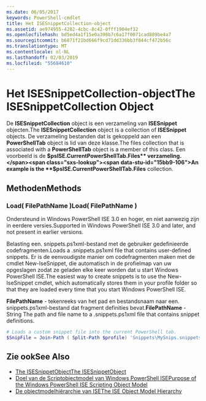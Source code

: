 ```yaml
---
ms.date: 06/05/2017
keywords: PowerShell-cmdlet
title: Het ISESnippetCollection-object
ms.assetid: ae974955-4282-4cbc-8c42-0fff1904ef32
ms.openlocfilehash: bd5ed4a1f15e0a398b7c6a17f0071cad889be4a7
ms.sourcegitcommit: b6871f21bd666f9cd71dd336bb3f844cf472b56c
ms.translationtype: MT
ms.contentlocale: nl-NL
ms.lasthandoff: 02/03/2019
ms.locfileid: "55684610"
---
```

# <a name="the-isesnippetcollection-object"></a><span data-ttu-id="15bb9-103">Het ISESnippetCollection-object</span><span class="sxs-lookup"><span data-stu-id="15bb9-103">The ISESnippetCollection Object</span></span>

<span data-ttu-id="15bb9-104">De **ISESnippetCollection** object is een verzameling van **ISESnippet** objecten.</span><span class="sxs-lookup"><span data-stu-id="15bb9-104">The **ISESnippetCollection** object is a collection of **ISESnippet** objects.</span></span> <span data-ttu-id="15bb9-105">De verzameling bestanden dat is gekoppeld aan een **PowerShellTab** object is lid van deze klasse.</span><span class="sxs-lookup"><span data-stu-id="15bb9-105">The files collection that is associated with a **PowerShellTab** object is a member of this class.</span></span> <span data-ttu-id="15bb9-106">Een voorbeeld is de **$psISE.CurrentPowerShellTab.Files** verzameling.</span><span class="sxs-lookup"><span data-stu-id="15bb9-106">An example is the **$psISE.CurrentPowerShellTab.Files** collection.</span></span>

## <a name="methods"></a><span data-ttu-id="15bb9-107">Methoden</span><span class="sxs-lookup"><span data-stu-id="15bb9-107">Methods</span></span>

### <a name="load-filepathname-"></a><span data-ttu-id="15bb9-108">Load\( FilePathName \)</span><span class="sxs-lookup"><span data-stu-id="15bb9-108">Load\( FilePathName \)</span></span>

<span data-ttu-id="15bb9-109">Ondersteund in Windows PowerShell ISE 3.0 en hoger, en niet aanwezig zijn in eerdere versies.</span><span class="sxs-lookup"><span data-stu-id="15bb9-109">Supported in Windows PowerShell ISE 3.0 and later, and not present in earlier versions.</span></span>

<span data-ttu-id="15bb9-110">Belasting een. snippets.ps1xml-bestand met de gebruiker gedefinieerde codefragmenten.</span><span class="sxs-lookup"><span data-stu-id="15bb9-110">Loads a .snippets.ps1xml file that contains user-defined snippets.</span></span> <span data-ttu-id="15bb9-111">Er is de eenvoudigste manier om codefragmenten maken met de cmdlet New-IseSnippet, die automatisch in de profielmap van uw opgeslagen zodat ze geladen elke keer worden dat u start Windows PowerShell ISE.</span><span class="sxs-lookup"><span data-stu-id="15bb9-111">The easiest way to create snippets is to use the New-IseSnippet cmdlet, which automatically stores them in your profile folder so that they are loaded every time that you start Windows PowerShell ISE.</span></span>

<span data-ttu-id="15bb9-112">**FilePathName** - tekenreeks van het pad en bestandsnaam naar een. snippets.ps1xml-bestand dat fragment definities bevat.</span><span class="sxs-lookup"><span data-stu-id="15bb9-112">**FilePathName** - String The path and file name to a .snippets.ps1xml file that contains snippet definitions.</span></span>

```powershell
# Loads a custom snippet file into the current PowerShell tab.
$SnipFile = Join-Path ( Split-Path $profile) 'Snippets\MySnips.snippets.ps1xml' $psISE.CurrentPowerShellTab.Snippets.Add($SnipPath)
```

## <a name="see-also"></a><span data-ttu-id="15bb9-113">Zie ook</span><span class="sxs-lookup"><span data-stu-id="15bb9-113">See Also</span></span>

- [<span data-ttu-id="15bb9-114">The ISESnippetObject</span><span class="sxs-lookup"><span data-stu-id="15bb9-114">The ISESnippetObject</span></span>](The-ISESnippetObject.md)
- [<span data-ttu-id="15bb9-115">Doel van de Scriptobjectmodel van Windows PowerShell ISE</span><span class="sxs-lookup"><span data-stu-id="15bb9-115">Purpose of the Windows PowerShell ISE Scripting Object Model</span></span>](Purpose-of-the-Windows-PowerShell-ISE-Scripting-Object-Model.md)
- [<span data-ttu-id="15bb9-116">De objectmodelhiërarchie van ISE</span><span class="sxs-lookup"><span data-stu-id="15bb9-116">The ISE Object Model Hierarchy</span></span>](The-ISE-Object-Model-Hierarchy.md)